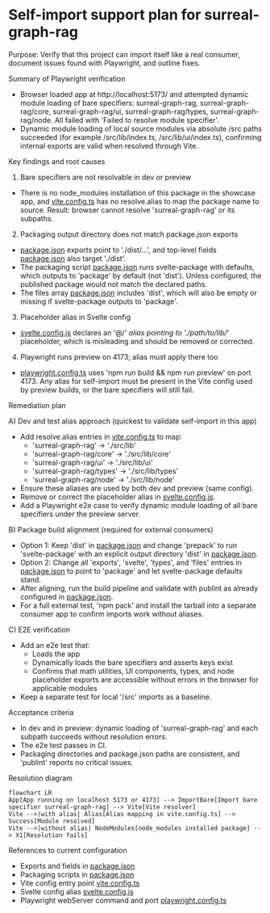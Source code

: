 # Self-import support plan for surreal-graph-rag

Purpose: Verify that this project can import itself like a real consumer, document issues found with Playwright, and outline fixes.

Summary of Playwright verification

- Browser loaded app at http://localhost:5173/ and attempted dynamic module loading of bare specifiers: surreal-graph-rag, surreal-graph-rag/core, surreal-graph-rag/ui, surreal-graph-rag/types, surreal-graph-rag/node. All failed with 'Failed to resolve module specifier'.
- Dynamic module loading of local source modules via absolute /src paths succeeded (for example /src/lib/index.ts, /src/lib/ui/index.ts), confirming internal exports are valid when resolved through Vite.

Key findings and root causes

1. Bare specifiers are not resolvable in dev or preview

- There is no node_modules installation of this package in the showcase app, and [vite.config.ts](vite.config.ts:7) has no resolve.alias to map the package name to source. Result: browser cannot resolve 'surreal-graph-rag' or its subpaths.

2. Packaging output directory does not match package.json exports

- [package.json](package.json:31) exports point to './dist/...', and top-level fields [package.json](package.json:28-30) also target './dist'.
- The packaging script [package.json](package.json:17) runs svelte-package with defaults, which outputs to 'package' by default (not 'dist'). Unless configured, the published package would not match the declared paths.
- The files array [package.json](package.json:20-24) includes 'dist', which will also be empty or missing if svelte-package outputs to 'package'.

3. Placeholder alias in Svelte config

- [svelte.config.js](svelte.config.js:11-13) declares an '@/_' alias pointing to './path/to/lib/_' placeholder, which is misleading and should be removed or corrected.

4. Playwright runs preview on 4173; alias must apply there too

- [playwright.config.ts](playwright.config.ts:4-7) uses 'npm run build && npm run preview' on port 4173. Any alias for self-import must be present in the Vite config used by preview builds, or the bare specifiers will still fail.

Remediation plan

A) Dev and test alias approach (quickest to validate self-import in this app)

- Add resolve.alias entries in [vite.config.ts](vite.config.ts:7) to map:
  - 'surreal-graph-rag' -> './src/lib'
  - 'surreal-graph-rag/core' -> './src/lib/core'
  - 'surreal-graph-rag/ui' -> './src/lib/ui'
  - 'surreal-graph-rag/types' -> './src/lib/types'
  - 'surreal-graph-rag/node' -> './src/lib/node'
- Ensure these aliases are used by both dev and preview (same config).
- Remove or correct the placeholder alias in [svelte.config.js](svelte.config.js:11-13).
- Add a Playwright e2e case to verify dynamic module loading of all bare specifiers under the preview server.

B) Package build alignment (required for external consumers)

- Option 1: Keep 'dist' in [package.json](package.json:31-59,61-76,20-29) and change 'prepack' to run 'svelte-package' with an explicit output directory 'dist' in [package.json](package.json:17).
- Option 2: Change all 'exports', 'svelte', 'types', and 'files' entries in [package.json](package.json:28-35,31-59,20-29) to point to 'package' and let svelte-package defaults stand.
- After aligning, run the build pipeline and validate with publint as already configured in [package.json](package.json:17).
- For a full external test, 'npm pack' and install the tarball into a separate consumer app to confirm imports work without aliases.

C) E2E verification

- Add an e2e test that:
  - Loads the app
  - Dynamically loads the bare specifiers and asserts keys exist
  - Confirms that math utilities, UI components, types, and node placeholder exports are accessible without errors in the browser for applicable modules
- Keep a separate test for local '/src' imports as a baseline.

Acceptance criteria

- In dev and in preview: dynamic loading of 'surreal-graph-rag' and each subpath succeeds without resolution errors.
- The e2e test passes in CI.
- Packaging directories and package.json paths are consistent, and 'publint' reports no critical issues.

Resolution diagram

```mermaid
flowchart LR
App[App running on localhost 5173 or 4173] --> ImportBare[Import bare specifier surreal-graph-rag] --> Vite[Vite resolver]
Vite -->|with alias| Alias[Alias mapping in vite.config.ts] --> Success[Module resolved]
Vite -->|without alias| NodeModules[node_modules installed package] --> X1[Resolution fails]
```

References to current configuration

- Exports and fields in [package.json](package.json:28-59)
- Packaging scripts in [package.json](package.json:15-19)
- Vite config entry point [vite.config.ts](vite.config.ts:1)
- Svelte config alias [svelte.config.js](svelte.config.js:11-13)
- Playwright webServer command and port [playwright.config.ts](playwright.config.ts:4-7)
